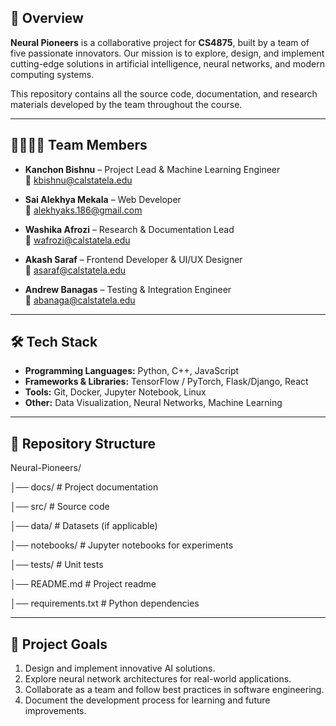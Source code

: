 ## 📌 Overview  
**Neural Pioneers** is a collaborative project for **CS4875**, built by a team of five passionate innovators. Our mission is to explore, design, and implement cutting-edge solutions in artificial intelligence, neural networks, and modern computing systems.  

This repository contains all the source code, documentation, and research materials developed by the team throughout the course.  

---

## 👨‍👩‍👧‍👦 Team Members  

- **Kanchon Bishnu** – Project Lead & Machine Learning Engineer  
  📧 [kbishnu@calstatela.edu](mailto:kbishnu@calstatela.edu)  

- **Sai Alekhya Mekala** – Web Developer  
  📧 [alekhyaks.186@gmail.com](mailto:smekala2@calstatela.edu)  

- **Washika Afrozi** – Research & Documentation Lead  
  📧 [wafrozi@calstatela.edu](mailto:wafrozi@calstatela.edu)  

- **Akash Saraf** – Frontend Developer & UI/UX Designer  
  📧 [asaraf@calstatela.edu](mailto:asaraf@calstatela.edu)  

- **Andrew Banagas** – Testing & Integration Engineer  
  📧 [abanaga@calstatela.edu](mailto:abanaga@calstatela.edu)  

---

## 🛠️ Tech Stack  
- **Programming Languages:** Python, C++, JavaScript  
- **Frameworks & Libraries:** TensorFlow / PyTorch, Flask/Django, React  
- **Tools:** Git, Docker, Jupyter Notebook, Linux  
- **Other:** Data Visualization, Neural Networks, Machine Learning  

---

## 📂 Repository Structure  
Neural-Pioneers/

│── docs/ # Project documentation

│── src/ # Source code

│── data/ # Datasets (if applicable)

│── notebooks/ # Jupyter notebooks for experiments

│── tests/ # Unit tests

│── README.md # Project readme

│── requirements.txt # Python dependencies

---

## 🚧 Project Goals  
1. Design and implement innovative AI solutions.  
2. Explore neural network architectures for real-world applications.  
3. Collaborate as a team and follow best practices in software engineering.  
4. Document the development process for learning and future improvements.  
